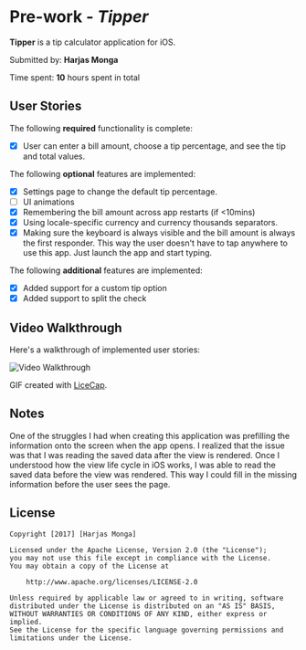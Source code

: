 # Pre-work - *Tipper*

**Tipper** is a tip calculator application for iOS.

Submitted by: **Harjas Monga**

Time spent: **10** hours spent in total

## User Stories

The following **required** functionality is complete:

* [x] User can enter a bill amount, choose a tip percentage, and see the tip and total values.

The following **optional** features are implemented:
* [x] Settings page to change the default tip percentage.
* [ ] UI animations
* [x] Remembering the bill amount across app restarts (if <10mins)
* [x] Using locale-specific currency and currency thousands separators.
* [x] Making sure the keyboard is always visible and the bill amount is always the first responder. This way the user doesn't have to tap anywhere to use this app. Just launch the app and start typing.

The following **additional** features are implemented:

- [x] Added support for a custom tip option
- [x] Added support to split the check

## Video Walkthrough 

Here's a walkthrough of implemented user stories:

<img src='video.gif' title='Video Walkthrough' width='' alt='Video Walkthrough' />

GIF created with [LiceCap](http://www.cockos.com/licecap/).

## Notes

One of the struggles I had when creating this application was prefilling the information onto the screen when the app opens. I realized that the issue was that I was reading the saved data after the view is rendered. Once I understood how the view life cycle in iOS works, I was able to read the saved data before the view was rendered. This way I could fill in the missing information before the user sees the page.

## License

    Copyright [2017] [Harjas Monga]

    Licensed under the Apache License, Version 2.0 (the "License");
    you may not use this file except in compliance with the License.
    You may obtain a copy of the License at

        http://www.apache.org/licenses/LICENSE-2.0

    Unless required by applicable law or agreed to in writing, software
    distributed under the License is distributed on an "AS IS" BASIS,
    WITHOUT WARRANTIES OR CONDITIONS OF ANY KIND, either express or implied.
    See the License for the specific language governing permissions and
    limitations under the License.
